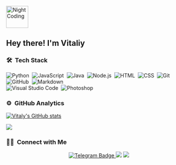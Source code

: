 <img alt="Night Coding" src="./assets/Hand%20Wave.gif" width='60' align="center"/><h2>Hey there! I'm Vitaliy</h2>

<!-- ## 👋 &nbsp;Hey there! I'm Vitaliy -->

<!--
**VitasQA/VitasQA** is a ✨ _special_ ✨ repository because its `README.md` (this file) appears on your GitHub profile.

Here are some ideas to get you started:

- 🔭 I’m currently working on ...
- 🌱 I’m currently learning ...
- 👯 I’m looking to collaborate on ...
- 🤔 I’m looking for help with ...
- 💬 Ask me about ...
- 📫 How to reach me: ...
- 😄 Pronouns: ...
- ⚡ Fun fact: ...
-->

### 🛠 &nbsp;Tech Stack

![Python](https://img.shields.io/badge/-Python-05122A?style=flat&logo=python)&nbsp;
![JavaScript](https://img.shields.io/badge/-JavaScript-05122A?style=flat&logo=javascript)&nbsp;
![Java](https://img.shields.io/badge/-Java-05122A?style=flat&logo=Java&logoColor=FFA518)&nbsp;
![Node.js](https://img.shields.io/badge/-Node.js-05122A?style=flat&logo=node.js)&nbsp;
![HTML](https://img.shields.io/badge/-HTML-05122A?style=flat&logo=HTML5)&nbsp;
![CSS](https://img.shields.io/badge/-CSS-05122A?style=flat&logo=CSS3&logoColor=1572B6)&nbsp;
![Git](https://img.shields.io/badge/-Git-05122A?style=flat&logo=git)&nbsp;
![GitHub](https://img.shields.io/badge/-GitHub-05122A?style=flat&logo=github)&nbsp;
![Markdown](https://img.shields.io/badge/-Markdown-05122A?style=flat&logo=markdown)\
![Visual Studio Code](https://img.shields.io/badge/-Visual%20Studio%20Code-05122A?style=flat&logo=visual-studio-code&logoColor=007ACC)&nbsp;
![Photoshop](https://img.shields.io/badge/-Photoshop-05122A?style=flat&logo=adobe-photoshop)&nbsp;

### ⚙️ &nbsp;GitHub Analytics

[![Vitaly's GitHub stats](https://github-readme-streak-stats.herokuapp.com?user=VitasQA&theme=tokyonight)](https://git.io/streak-stats)

![](https://github-profile-summary-cards.vercel.app/api/cards/profile-details?username=VitasQA&theme=solarized_dark)

### 🤝🏻 &nbsp;Connect with Me

<p align="center">
<a href="https://t.me/makafakas"><img src="https://img.shields.io/badge/Telegram-blue?logo=telegram" alt="Telegram Badge"/>
</a>
<a href="https://www.linkedin.com/in/vitaliy-kruglik/"><img src="https://img.shields.io/badge/-Vitaliy%20Kruglik%20-0077B5?style=flat&logo=Linkedin&logoColor=white"/></a>
<a href="https://instagram.com/kruglikkruglik"><img src="https://img.shields.io/badge/-@kruglikkruglik-E4405F?style=flat&logo=Instagram&logoColor=white"/></a>
